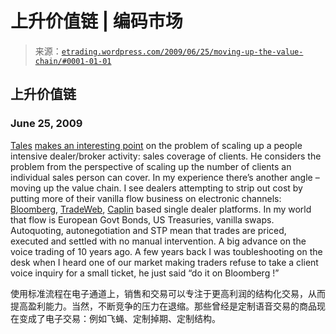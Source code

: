 <!--yml

分类：未分类

date: 2024-05-12 19:39:27

-->

# 上升价值链 | 编码市场

> 来源：[`etrading.wordpress.com/2009/06/25/moving-up-the-value-chain/#0001-01-01`](https://etrading.wordpress.com/2009/06/25/moving-up-the-value-chain/#0001-01-01)

## 上升价值链

### June 25, 2009

[Tales](http://mdavey.wordpress.com) [makes an interesting point](http://mdavey.wordpress.com/2009/06/24/trading-sales-people-and-scalability/) on the problem of scaling up a people intensive dealer/broker activity: sales coverage of clients. He considers the problem from the perspective of scaling up the number of clients an individual sales person can cover. In my experience there’s another angle – moving up the value chain. I see dealers attempting to strip out cost by putting more of their vanilla flow business on electronic channels: [Bloomberg](http://www.bloomberg.com), [TradeWeb](http://www.tradeweb.com), [Caplin](http://www.caplin.com) based single dealer platforms. In my world that flow is European Govt Bonds, US Treasuries, vanilla swaps. Autoquoting, autonegotiation and STP mean that trades are priced, executed and settled with no manual intervention. A big advance on the voice trading of 10 years ago. A few years back I was toubleshooting on the desk when I heard one of our market making traders refuse to take a client voice inquiry for a small ticket, he just said “do it on Bloomberg !”

使用标准流程在电子通道上，销售和交易可以专注于更高利润的结构化交易，从而提高盈利能力。当然，不断竞争的压力在退缩。那些曾经是定制语音交易的商品现在变成了电子交易：例如飞蝇、定制掉期、定制结构。
